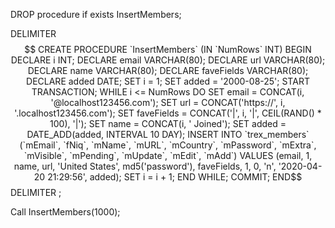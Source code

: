 DROP procedure if exists InsertMembers;

DELIMITER $$
CREATE PROCEDURE `InsertMembers` (IN `NumRows` INT)  BEGIN
DECLARE i INT;
DECLARE email VARCHAR(80);
DECLARE url VARCHAR(80);
DECLARE name VARCHAR(80);
DECLARE faveFields VARCHAR(80);
DECLARE added DATE;
SET i = 1;
SET added = '2000-08-25';
START TRANSACTION;
WHILE i <= NumRows DO
SET email = CONCAT(i, '@localhost123456.com');
SET url = CONCAT('https://', i, '.localhost123456.com');
SET faveFields = CONCAT('|', i, '|', CEIL(RAND() * 100), '|');
SET name = CONCAT(i, ' Joined');
SET added = DATE_ADD(added, INTERVAL 10 DAY);
INSERT INTO `trex_members` (`mEmail`, `fNiq`, `mName`, `mURL`, `mCountry`, `mPassword`, `mExtra`, `mVisible`, `mPending`, `mUpdate`, `mEdit`, `mAdd`) VALUES (email, 1, name, url, 'United States', md5('password'), faveFields, 1, 0, 'n', '2020-04-20 21:29:56', added);
SET i = i + 1;
END WHILE;
COMMIT;
END$$
DELIMITER ;

Call InsertMembers(1000);